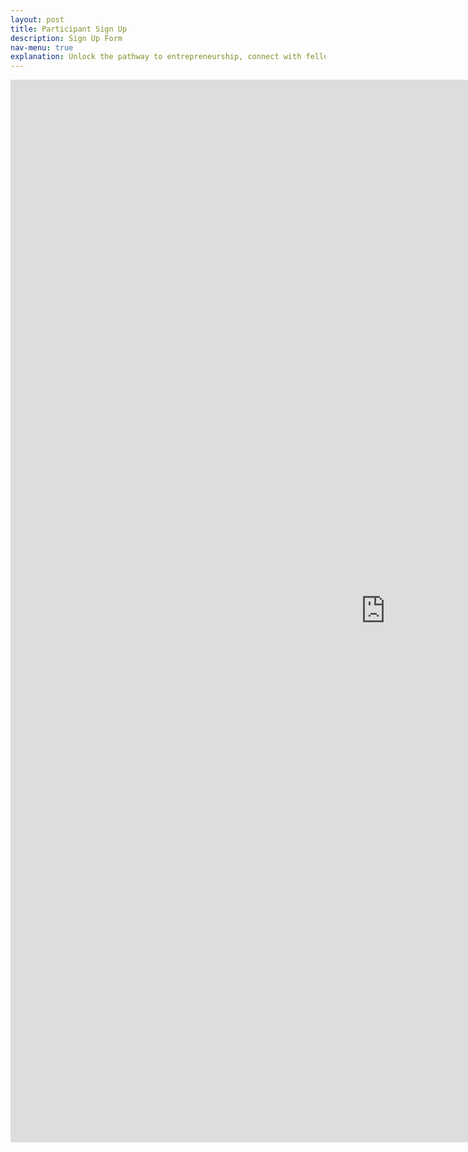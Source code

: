 ```yaml
---
layout: post
title: Participant Sign Up
description: Sign Up Form
nav-menu: true
explanation: Unlock the pathway to entrepreneurship, connect with fellow startup enthusiasts, and tap into a wealth of knowledge from experienced entrepreneurs and industry professionals. Join us to embark on an exciting journey of innovation, collaboration, and personal growth. If you are interested in participating, please leave your contact details below.
---
```


<div class="row">

<div class="6u 12u$(small)">
<section>
<iframe src="https://docs.google.com/forms/d/e/1FAIpQLSfr2Wu6BnYYTVOdEL0cF8KYEG76cxIPbi-vwyCgZ8RV8eRBqA/viewform?embedded=true" width="1200" height="1700" frameborder="0" marginheight="0" marginwidth="0">Loading…</iframe>
</section>

<div class="6u 12u$(small)">
</div>

</div>
